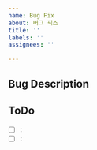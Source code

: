 ```yaml
---
name: Bug Fix
about: 버그 픽스
title: ''
labels: ''
assignees: ''

---
```


## Bug Description


## ToDo
- [ ] :
- [ ] :

